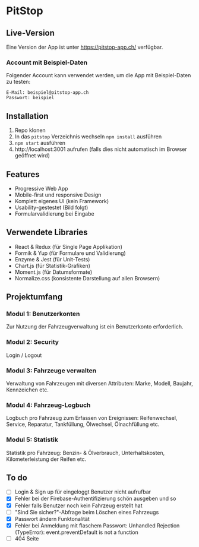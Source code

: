 # PitStop

## Live-Version

Eine Version der App ist unter https://pitstop-app.ch/ verfügbar.

### Account mit Beispiel-Daten

Folgender Account kann verwendet werden, um die App mit Beispiel-Daten zu testen:

```
E-Mail: beispiel@pitstop-app.ch
Passwort: beispiel
```

## Installation

1. Repo klonen
2. In das `pitstop` Verzeichnis wechseln `npm install` ausführen
3. `npm start` ausführen
4. http://localhost:3001 aufrufen (falls dies nicht automatisch im Browser geöffnet wird)

## Features

* Progressive Web App
* Mobile-first und responsive Design
* Komplett eigenes UI (kein Framework)
* Usability-gestestet (Bild folgt)
* Formularvalidierung bei Eingabe

## Verwendete Libraries

* React & Redux (für Single Page Applikation)
* Formik & Yup (für Formulare und Validierung)
* Enzyme & Jest (für Unit-Tests)
* Chart.js (für Statistik-Grafiken)
* Moment.js (für Datumsformate)
* Normalize.css (konsistente Darstellung auf allen Browsern)

## Projektumfang

### Modul 1: Benutzerkonten
Zur Nutzung der Fahrzeugverwaltung ist ein Benutzerkonto erforderlich.

### Modul 2: Security
Login / Logout

### Modul 3: Fahrzeuge verwalten
Verwaltung von Fahrzeugen mit diversen Attributen: Marke, Modell, Baujahr, Kennzeichen etc.

### Modul 4: Fahrzeug-Logbuch
Logbuch pro Fahrzeug zum Erfassen von Ereignissen: Reifenwechsel, Service, Reparatur, Tankfüllung, Ölwechsel, Ölnachfüllung etc.

### Modul 5: Statistik
Statistik pro Fahrzeug: Benzin- & Ölverbrauch, Unterhaltskosten, Kilometerleistung der Reifen etc.

## To do

- [ ] Login & Sign up für eingeloggt Benutzer nicht aufrufbar
- [X] Fehler bei der Firebase-Authentifizierung schön ausgeben und so
- [X] Fehler falls Benutzer noch kein Fahrzeug erstellt hat
- [ ] "Sind Sie sicher?"-Abfrage beim Löschen eines Fahrzeugs
- [X] Passwort ändern Funktonalität
- [X] Fehler bei Anmeldung mit flaschem Passwort: Unhandled Rejection (TypeError): event.preventDefault is not a function
- [ ] 404 Seite
